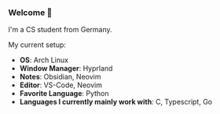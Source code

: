 ### Welcome 👋
I'm a CS student from Germany.

My current setup:
- **OS**: Arch Linux
- **Window Manager**: Hyprland
- **Notes**: Obsidian, Neovim
- **Editor**: VS-Code, Neovim
- **Favorite Language**: Python
- **Languages I currently mainly work with**: C, Typescript, Go

